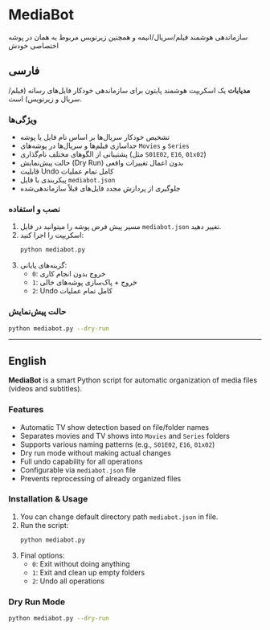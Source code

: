 # MediaBot
سازماندهی هوشمند فیلم/سریال/انیمه و همچنین زیرنویس مربوط به همان در پوشه اختصاصی خودش


## فارسی

**مدیابات** یک اسکریپت هوشمند پایتون برای سازماندهی خودکار فایل‌های رسانه (فیلم/سریال و زیرنویس) است.

### ویژگی‌ها
- تشخیص خودکار سریال‌ها بر اساس نام فایل یا پوشه
- جداسازی فیلم‌ها و سریال‌ها در پوشه‌های `Movies` و `Series`
- پشتیبانی از الگوهای مختلف نام‌گذاری (مثل `S01E02`, `E16`, `01x02`)
- حالت پیش‌نمایش (Dry Run) بدون اعمال تغییرات واقعی
- قابلیت Undo کامل تمام عملیات
- پیکربندی با فایل `mediabot.json`
- جلوگیری از پردازش مجدد فایل‌های قبلاً سازماندهی‌شده

### نصب و استفاده
1. مسیر پیش فرض پوشه را میتوانید در فایل `mediabot.json` تغییر دهید.
2. اسکریپت را اجرا کنید:
   ```bash
   python mediabot.py
   ```
3. گزینه‌های پایانی:
   - `0`: خروج بدون انجام کاری
   - `1`: خروج + پاک‌سازی پوشه‌های خالی
   - `2`: Undo کامل تمام عملیات

### حالت پیش‌نمایش
```bash
python mediabot.py --dry-run
```

---

## English

**MediaBot** is a smart Python script for automatic organization of media files (videos and subtitles).

### Features
- Automatic TV show detection based on file/folder names
- Separates movies and TV shows into `Movies` and `Series` folders
- Supports various naming patterns (e.g., `S01E02`, `E16`, `01x02`)
- Dry run mode without making actual changes
- Full undo capability for all operations
- Configurable via `mediabot.json` file
- Prevents reprocessing of already organized files

### Installation & Usage
1. You can change default directory path `mediabot.json` in file.
2. Run the script:
   ```bash
   python mediabot.py
   ```
3. Final options:
   - `0`: Exit without doing anything
   - `1`: Exit and clean up empty folders
   - `2`: Undo all operations

### Dry Run Mode
```bash
python mediabot.py --dry-run
```
